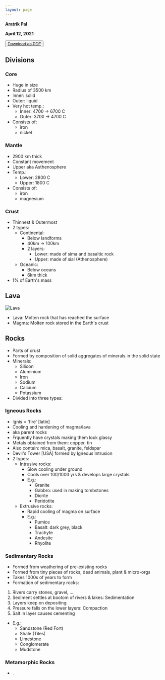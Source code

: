 ```yaml
---
layout: page
---
```


__Aratrik Pal__

__April 12, 2021__

<button class="button button1"><a href="/Notes/Geography/Chapter2.pdf">Download as PDF</a></button>

## Divisions

### Core
- Huge in size
- Radius of 3500 km
- Inner: solid
- Outer: liquid
- Very hot temp.:
    * Inner: 4700 -> 6700 C
    * Outer: 3700 -> 4700 C
- Consists of:
    * iron
    * nickel

### Mantle
- 2900 km thick
- Constant movement
- Upper aka Asthenosphere
- Temp.:
    *   Lower: 2800 C
    *   Upper: 1800 C
- Consists of:
    * iron
    * magnesium

### Crust

- Thinnest & Outermost
- 2 types:
    * Continental:
        + Below landforms
        + 40km -> 100km
        + 2 layers:
            + Lower: made of sima and basaltic rock
            + Upper: made of sial (Athenosphere)
    * Oceanic:
        + Below oceans
        + 6km thick
- 1% of Earth's mass

## Lava

![Lava](/Notes/assets/images/lava.png)

-   Lava: Molten rock that has reached the surface
-   Magma: Molten rock stored in the Earth\'s crust

## Rocks
- Parts of crust
- Formed by composition of solid aggregates of minerals in the solid state
- Minerals:
    * Silicon
    * Aluminium
    * Iron
    * Sodium
    * Calcium
    * Potassium
- Divided into three types:

### Igneous Rocks
- Ignis = 'fire' [latin]
- Cooling and hardening of magma/lava
- aka parent rocks
- Frquently have crystals making them look glassy
- Metals obtained from them: copper, tin
- Also contain: mica, basalt, granite, feldspar
- Devil's Tower [USA] formed by Igneous Intrusion
- 2 types:
    * Intrusive rocks:
        + Slow cooling under ground
        + Cools over 100/1000 yrs & develops large crystals
        + E.g.:
            + Granite
            + Gabbro: used in making tombstones
            + Diorite
            + Peridotite
    * Extrusive rocks:
        + Rapid cooling of magma on surface
        + E.g.:
            + Pumice
            + Basalt: dark grey, black
            + Trachyte
            + Andesite
            + Rhyolite

### Sedimentary Rocks
- Formed from weathering of pre-existing rocks
- Formed from tiny pieces of rocks, dead animals, plant & micro-orgs
- Takes 1000s of years to form
- Formation of sedimentary rocks:
1. Rivers carry stones, gravel, ...
2. Sediment settles at bootom of rivers & lakes: Sedimentation
3. Layers keep on depositing
4. Pressure falls on the lower layers: Compaction
5. Salt in layer causes cementing
- E.g.:
    * Sandstone (Red Fort)
    * Shale (Tiles)
    * Limestone
    * Conglomerate
    * Mudstone

### Metamorphic Rocks
- .

[//]: # (Compile using: pandoc -c https://bootswatch.com/4/sketchy/bootstrap.min.css -s Chapter2.md -o n.pdf --pdf-engine wkhtmltopdf.exe)
